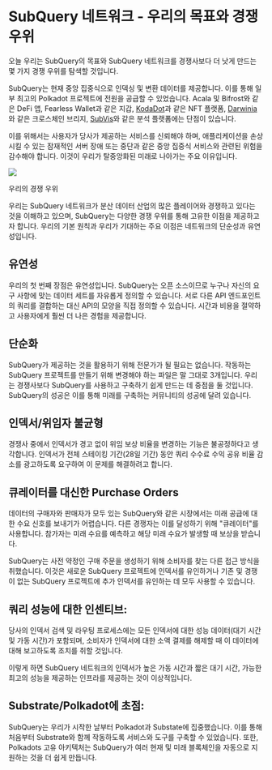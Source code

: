 # SubQuery 네트워크 - 우리의 목표와 경쟁 우위

오늘 우리는 SubQuery의 목표와 SubQuery 네트워크를 경쟁사보다 더 낫게 만드는 몇 가지 경쟁 우위를 탐색할 것입니다.

SubQuery는 현재 중앙 집중식으로 인덱싱 및 변환 데이터를 제공합니다. 이를 통해 일부 최고의 Polkadot 프로젝트에 전원을 공급할 수 있었습니다. Acala 및 Bifrost와 같은 DeFi 앱, Fearless Wallet과 같은 지갑, [KodaDot](https://kodadot.xyz/)과 같은 NFT 플랫폼, [Darwinia](https://explorer.subquery.network/subquery/darwinia-network/darwinia)와 같은 크로스체인 브리지, [SubVis](https://subvis.io/)와 같은 분석 플랫폼에는 단점이 있습니다.

이를 위해서는 사용자가 당사가 제공하는 서비스를 신뢰해야 하며, 애플리케이션을 손상시킬 수 있는 잠재적인 서버 장애 또는 중단과 같은 중앙 집중식 서비스와 관련된 위험을 감수해야 합니다. 이것이 우리가 탈중앙화된 미래로 나아가는 주요 이유입니다.

![](https://miro.medium.com/max/868/1*CPksnN9_jyMGQ0sSbiJvDQ.png)

우리의 경쟁 우위

우리는 SubQuery 네트워크가 분산 데이터 산업의 많은 플레이어와 경쟁하고 있다는 것을 이해하고 있으며, SubQuery는 다양한 경쟁 우위를 통해 고유한 이점을 제공하고자 합니다. 우리의 기본 원칙과 우리가 기대하는 주요 이점은 네트워크의 단순성과 유연성입니다.

## 유연성

우리의 첫 번째 장점은 유연성입니다. SubQuery는 오픈 소스이므로 누구나 자신의 요구 사항에 맞는 데이터 세트를 자유롭게 정의할 수 있습니다. 서로 다른 API 엔드포인트의 쿼리를 결합하는 대신 API의 모양을 직접 정의할 수 있습니다. 시간과 비용을 절약하고 사용자에게 훨씬 더 나은 경험을 제공합니다.

## 단순화

SubQuery가 제공하는 것을 활용하기 위해 전문가가 될 필요는 없습니다. 작동하는 SubQuery 프로젝트를 만들기 위해 변경해야 하는 파일은 말 그대로 3개입니다. 우리는 경쟁사보다 SubQuery를 사용하고 구축하기 쉽게 만드는 데 중점을 둘 것입니다. SubQuery의 성공은 이를 통해 미래를 구축하는 커뮤니티의 성공에 달려 있습니다.

## 인덱서/위임자 불균형

경쟁사 중에서 인덱서가 경고 없이 위임 보상 비율을 변경하는 기능은 불공정하다고 생각합니다. 인덱서가 전체 스테이킹 기간(28일 기간) 동안 쿼리 수수료 수익 공유 비율 감소를 광고하도록 요구하여 이 문제를 해결하려고 합니다.

## 큐레이터를 대신한 Purchase Orders

데이터의 구매자와 판매자가 모두 있는 SubQuery와 같은 시장에서는 미래 공급에 대한 수요 신호를 보내기가 어렵습니다. 다른 경쟁자는 이를 달성하기 위해 "큐레이터"를 사용합니다. 참가자는 미래 수요를 예측하고 해당 미래 수요가 발생할 때 보상을 받습니다.

SubQuery는 사전 약정인 구매 주문을 생성하기 위해 소비자를 찾는 다른 접근 방식을 취했습니다. 이것은 새로운 SubQuery 프로젝트에 인덱서를 유인하거나 기존 및 경쟁이 없는 SubQuery 프로젝트에 추가 인덱서를 유인하는 데 모두 사용할 수 있습니다.

## 쿼리 성능에 대한 인센티브:

당사의 인덱서 검색 및 라우팅 프로세스에는 모든 인덱서에 대한 성능 데이터(대기 시간 및 가동 시간)가 포함되며, 소비자가 인덱서에 대한 소액 결제를 해제할 때 이 데이터에 대해 보고하도록 조치를 취할 것입니다.

이렇게 하면 SubQuery 네트워크의 인덱서가 높은 가동 시간과 짧은 대기 시간, 가능한 최고의 성능을 제공하는 인프라를 제공하는 것이 이상적입니다.

## Substrate/Polkadot에 초점:

SubQuery는 우리가 시작한 날부터 Polkadot과 Substate에 집중했습니다. 이를 통해 처음부터 Substrate와 함께 작동하도록 서비스와 도구를 구축할 수 있었습니다. 또한, Polkadots 고유 아키텍처는 SubQuery가 여러 현재 및 미래 블록체인을 자동으로 지원하는 것을 더 쉽게 만듭니다.
